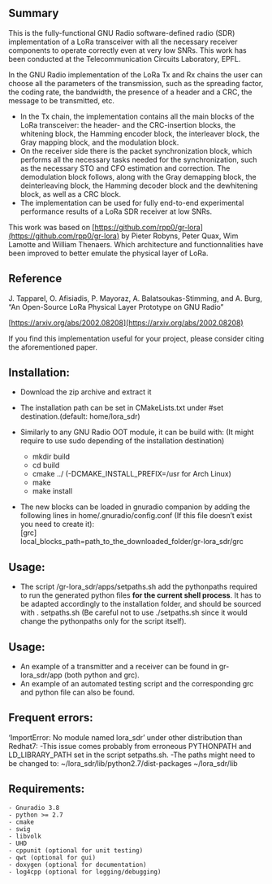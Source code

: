 ## Summary
This is the fully-functional GNU Radio software-defined radio (SDR) implementation of a LoRa transceiver with all the necessary receiver components to operate correctly even at very low SNRs.  This work has been conducted at the Telecommunication Circuits Laboratory, EPFL. 

In the GNU Radio implementation of the LoRa Tx and Rx chains the user can choose all the parameters of the transmission, such as the spreading factor, the coding rate, the bandwidth, the presence of a header and a CRC, the message to be transmitted, etc.

-   In the Tx chain, the implementation contains all the main blocks of the LoRa transceiver: the header- and the CRC-insertion blocks, the whitening block, the Hamming encoder block, the interleaver block, the Gray mapping block, and the modulation block.
-   On the receiver side there is the packet synchronization block, which performs all the necessary tasks needed for the synchronization, such as the necessary STO and CFO estimation and correction. The demodulation block follows, along with the Gray demapping block, the deinterleaving block, the Hamming decoder block and the dewhitening block, as well as a CRC block.
-   The implementation can be used for fully end-to-end experimental performance results of a LoRa SDR receiver at low SNRs.

This work was based on [https://github.com/rpp0/gr-lora](https://github.com/rpp0/gr-lora) by Pieter Robyns, Peter Quax, Wim Lamotte and William Thenaers. Which architecture and functionnalities have been improved to better emulate the physical layer of LoRa. 

## Reference

J. Tapparel, O. Afisiadis, P. Mayoraz, A. Balatsoukas-Stimming, and A. Burg, “An Open-Source LoRa Physical Layer Prototype on GNU Radio”

[https://arxiv.org/abs/2002.08208](https://arxiv.org/abs/2002.08208)

If you find this implementation useful for your project, please consider citing the aforementioned paper.

## Installation:
-   Download the zip archive and extract it    
- The installation path can be set in CMakeLists.txt under #set destination.(default: home/lora_sdr)
    
- Similarly to any GNU Radio OOT module, it can be build with: (It might require to use sudo depending of the installation destination)  
    - mkdir build  
    - cd build  
    - cmake ../  (-DCMAKE_INSTALL_PREFIX=/usr for Arch Linux)
    - make  
    - make install  
    
- The new blocks can be loaded in gnuradio companion by adding the following lines in home/.gnuradio/config.conf (If this file doesn’t exist you need to create it):  
    [grc]  
    local_blocks_path=path_to_the_downloaded_folder/gr-lora_sdr/grc

## Usage:  
- The script /gr-lora_sdr/apps/setpaths.sh add the pythonpaths required to run the generated python files  **for the current shell process**. It has to be adapted accordingly to the installation folder, and should be sourced with . setpaths.sh (Be careful not to use ./setpaths.sh since it would change the pythonpaths only for the script itself).


## Usage:    
- An example of a transmitter and a receiver can be found in gr-lora_sdr/app (both python and grc).  
- An example of an automated testing script and the corresponding grc and python file can also be found.

## Frequent errors:  
‘ImportError: No module named lora_sdr’ under other distribution than Redhat7: -This issue comes probably from erroneous PYTHONPATH and LD_LIBRARY_PATH set in the script setpaths.sh. -The paths might need to be changed to: ~/lora_sdr/lib/python2.7/dist-packages ~/lora_sdr/lib

## Requirements:  
    - Gnuradio 3.8
    - python >= 2.7
    - cmake  
    - swig  
    - libvolk  
    - UHD
    - cppunit (optional for unit testing)
    - qwt (optional for gui)
    - doxygen (optional for documentation)
    - log4cpp (optional for logging/debugging)
